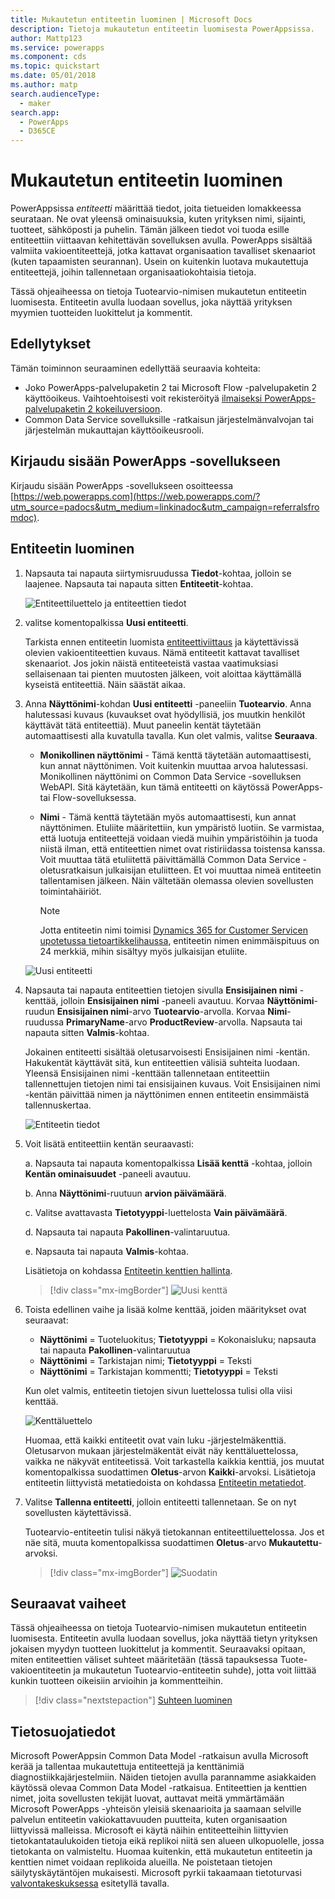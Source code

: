 ```yaml
---
title: Mukautetun entiteetin luominen | Microsoft Docs
description: Tietoja mukautetun entiteetin luomisesta PowerAppsissa.
author: Mattp123
ms.service: powerapps
ms.component: cds
ms.topic: quickstart
ms.date: 05/01/2018
ms.author: matp
search.audienceType:
  - maker
search.app:
  - PowerApps
  - D365CE
---
```


# <a name="create-a-custom-entity"></a>Mukautetun entiteetin luominen
PowerAppsissa *entiteetti* määrittää tiedot, joita tietueiden lomakkeessa seurataan. Ne ovat yleensä ominaisuuksia, kuten yrityksen nimi, sijainti, tuotteet, sähköposti ja puhelin. Tämän jälkeen tiedot voi tuoda esille entiteettiin viittaavan kehitettävän sovelluksen avulla. PowerApps sisältää valmiita vakioentiteettejä, jotka kattavat organisaation tavalliset skenaariot (kuten tapaamisten seurannan). Usein on kuitenkin luotava mukautettuja entiteettejä, joihin tallennetaan organisaatiokohtaisia tietoja.

Tässä ohjeaiheessa on tietoja Tuotearvio-nimisen mukautetun entiteetin luomisesta. Entiteetin avulla luodaan sovellus, joka näyttää yrityksen myymien tuotteiden luokittelut ja kommentit.

## <a name="prerequisites"></a>Edellytykset
Tämän toiminnon seuraaminen edellyttää seuraavia kohteita:
* Joko PowerApps-palvelupaketin 2 tai Microsoft Flow -palvelupaketin 2 käyttöoikeus. Vaihtoehtoisesti voit rekisteröityä [ilmaiseksi PowerApps-palvelupaketin 2 kokeiluversioon](https://web.powerapps.com/signup?redirect=marketing&email=).
* Common Data Service sovelluksille -ratkaisun järjestelmänvalvojan tai järjestelmän mukauttajan käyttöoikeusrooli.

## <a name="sign-in-to-powerapps"></a>Kirjaudu sisään PowerApps -sovellukseen
Kirjaudu sisään PowerApps -sovellukseen osoitteessa [https://web.powerapps.com](https://web.powerapps.com/?utm_source=padocs&utm_medium=linkinadoc&utm_campaign=referralsfromdoc).

## <a name="create-an-entity"></a>Entiteetin luominen
1. Napsauta tai napauta siirtymisruudussa **Tiedot**-kohtaa, jolloin se laajenee. Napsauta tai napauta sitten **Entiteetit**-kohtaa.

    ![Entiteettiluettelo ja entiteettien tiedot](./media/data-platform-cds-create-entity/entitylist.png "Entiteettiluettelo")

2. valitse komentopalkissa **Uusi entiteetti**.

    Tarkista ennen entiteetin luomista [entiteettiviittaus](../../developer/common-data-service/reference/about-entity-reference.md) ja käytettävissä olevien vakioentiteettien kuvaus. Nämä entiteetit kattavat tavalliset skenaariot. Jos jokin näistä entiteeteistä vastaa vaatimuksiasi sellaisenaan tai pienten muutosten jälkeen, voit aloittaa käyttämällä kyseistä entiteettiä. Näin säästät aikaa. 

3. Anna **Näyttönimi**-kohdan **Uusi entiteetti** -paneeliin **Tuotearvio**. Anna halutessasi kuvaus (kuvaukset ovat hyödyllisiä, jos muutkin henkilöt käyttävät tätä entiteettiä). Muut paneelin kentät täytetään automaattisesti alla kuvatulla tavalla. Kun olet valmis, valitse **Seuraava**.

    * **Monikollinen näyttönimi** - Tämä kenttä täytetään automaattisesti, kun annat näyttönimen. Voit kuitenkin muuttaa arvoa halutessasi. Monikollinen näyttönimi on Common Data Service -sovelluksen WebAPI. Sitä käytetään, kun tämä entiteetti on käytössä PowerApps- tai Flow-sovelluksessa.
    * **Nimi** - Tämä kenttä täytetään myös automaattisesti, kun annat näyttönimen. Etuliite määritettiin, kun ympäristö luotiin. Se varmistaa, että luotuja entiteettejä voidaan viedä muihin ympäristöihin ja tuoda niistä ilman, että entiteettien nimet ovat ristiriidassa toistensa kanssa. Voit muuttaa tätä etuliitettä päivittämällä Common Data Service -oletusratkaisun julkaisijan etuliitteen. Et voi muuttaa nimeä entiteetin tallentamisen jälkeen. Näin vältetään olemassa olevien sovellusten toimintahäiriöt.

       > [!NOTE]
       > Jotta entiteetin nimi toimisi [Dynamics 365 for Customer Servicen upotetussa tietoartikkelihaussa](/dynamics365/customer-engagement/customer-service/set-up-knowledge-management-embedded-knowledge-search), entiteetin nimen enimmäispituus on 24 merkkiä, mihin sisältyy myös julkaisijan etuliite.
     
    ![Uusi entiteetti](./media/data-platform-cds-create-entity/newentitypanel.png "Uusi entiteetti -paneeli")

4. Napsauta tai napauta entiteettien tietojen sivulla **Ensisijainen nimi** -kenttää, jolloin **Ensisijainen nimi** -paneeli avautuu. Korvaa **Näyttönimi**-ruudun **Ensisijainen nimi**-arvo **Tuotearvio**-arvolla. Korvaa **Nimi**-ruudussa **PrimaryName**-arvo **ProductReview**-arvolla. Napsauta tai napauta sitten **Valmis**-kohtaa.
 
    Jokainen entiteetti sisältää oletusarvoisesti Ensisijainen nimi -kentän. Hakukentät käyttävät sitä, kun entiteettien välisiä suhteita luodaan. Yleensä Ensisijainen nimi -kenttään tallennetaan entiteettiin tallennettujen tietojen nimi tai ensisijainen kuvaus. Voit Ensisijainen nimi -kentän päivittää nimen ja näyttönimen ennen entiteetin ensimmäistä tallennuskertaa.

    ![Entiteetin tiedot](./media/data-platform-cds-create-entity/newentitydetails.png "Uuden entiteetin tiedot")

5. Voit lisätä entiteettiin kentän seuraavasti:
 
    a. Napsauta tai napauta komentopalkissa **Lisää kenttä** -kohtaa, jolloin **Kentän ominaisuudet** -paneeli avautuu.

    b. Anna **Näyttönimi**-ruutuun **arvion päivämäärä**.

    c. Valitse avattavasta **Tietotyyppi**-luettelosta **Vain päivämäärä**.

    d. Napsauta tai napauta **Pakollinen**-valintaruutua.
    
    e. Napsauta tai napauta **Valmis**-kohtaa.
     
    Lisätietoja on kohdassa [Entiteetin kenttien hallinta](data-platform-manage-fields.md).

    > [!div class="mx-imgBorder"] 
    > ![Uusi kenttä](./media/data-platform-cds-create-entity/newfieldpanel-2.png "Uusi kenttä -paneeli")

6. Toista edellinen vaihe ja lisää kolme kenttää, joiden määritykset ovat seuraavat:
    * **Näyttönimi** = Tuoteluokitus; **Tietotyyppi** = Kokonaisluku; napsauta tai napauta **Pakollinen**-valintaruutua
    * **Näyttönimi** = Tarkistajan nimi; **Tietotyyppi** = Teksti
    * **Näyttönimi** = Tarkistajan kommentti; **Tietotyyppi** = Teksti

    Kun olet valmis, entiteetin tietojen sivun luettelossa tulisi olla viisi kenttää.

    ![Kenttäluettelo](./media/data-platform-cds-create-entity/addedfields.png "Kenttien luettelo")

    Huomaa, että kaikki entiteetit ovat vain luku -järjestelmäkenttiä. Oletusarvon mukaan järjestelmäkentät eivät näy kenttäluettelossa, vaikka ne näkyvät entiteetissä. Voit tarkastella kaikkia kenttiä, jos muutat komentopalkissa suodattimen **Oletus**-arvon **Kaikki**-arvoksi. Lisätietoja entiteetin liittyvistä metatiedoista on kohdassa [Entiteetin metatiedot](../../developer/common-data-service/entity-metadata.md).

7. Valitse **Tallenna entiteetti**, jolloin entiteetti tallennetaan. Se on nyt sovellusten käytettävissä.

    Tuotearvio-entiteetin tulisi näkyä tietokannan entiteettiluettelossa. Jos et näe sitä, muuta komentopalkissa suodattimen **Oletus**-arvo **Mukautettu**-arvoksi.

    > [!div class="mx-imgBorder"] 
    > ![Suodatin](./media/data-platform-cds-create-entity/filter.png "suodattimen valinta")

## <a name="next-steps"></a>Seuraavat vaiheet
Tässä ohjeaiheessa on tietoja Tuotearvio-nimisen mukautetun entiteetin luomisesta. Entiteetin avulla luodaan sovellus, joka näyttää tietyn yrityksen jokaisen myydyn tuotteen luokittelut ja kommentit. Seuraavaksi opitaan, miten entiteettien väliset suhteet määritetään (tässä tapauksessa Tuote-vakioentiteetin ja mukautetun Tuotearvio-entiteetin suhde), jotta voit liittää kunkin tuotteen oikeisiin arvioihin ja kommentteihin.

> [!div class="nextstepaction"]
> [Suhteen luominen](data-platform-entity-lookup.md)

## <a name="privacy-notice"></a>Tietosuojatiedot
Microsoft PowerAppsin Common Data Model -ratkaisun avulla Microsoft kerää ja tallentaa mukautettuja entiteettejä ja kenttänimiä diagnostiikkajärjestelmiin. Näiden tietojen avulla parannamme asiakkaiden käytössä olevaa Common Data Model -ratkaisua. Entiteettien ja kenttien nimet, joita sovellusten tekijät luovat, auttavat meitä ymmärtämään Microsoft PowerApps -yhteisön yleisiä skenaarioita ja saamaan selville palvelun entiteetin vakiokattavuuden puutteita, kuten organisaation liittyvissä malleissa. Microsoft ei käytä näihin entiteetteihin liittyvien tietokantataulukoiden tietoja eikä replikoi niitä sen alueen ulkopuolelle, jossa tietokanta on valmisteltu. Huomaa kuitenkin, että mukautetun entiteetin ja kenttien nimet voidaan replikoida alueilla. Ne poistetaan tietojen säilytyskäytäntöjen mukaisesti. Microsoft pyrkii takaamaan tietoturvasi [valvontakeskuksessa](https://www.microsoft.com/trustcenter/Privacy/default.aspx) esitetyllä tavalla.
